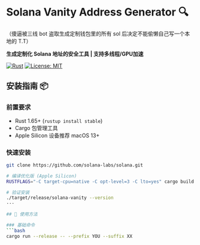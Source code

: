 # Solana Vanity Address Generator 🔍
（傻逼被三线 bot 盗取生成定制钱包里的所有 sol 后决定不能偷懒自己写一个本地的 T.T） 

**生成定制化 Solana 地址的安全工具 | 支持多线程/GPU加速**

[![Rust](https://img.shields.io/badge/Rust-1.65%2B-orange)](https://www.rust-lang.org)
[![License: MIT](https://img.shields.io/badge/License-MIT-yellow.svg)](LICENSE)

## 安装指南 📦

### 前置要求
- Rust 1.65+ (`rustup install stable`)
- Cargo 包管理工具
- Apple Silicon 设备推荐 macOS 13+

### 快速安装
```bash
git clone https://github.com/solana-labs/solana.git

# 编译优化版 (Apple Silicon)
RUSTFLAGS="-C target-cpu=native -C opt-level=3 -C lto=yes" cargo build --release

# 验证安装
./target/release/solana-vanity --version
···

## 🚀 使用方法

### 基础命令
```bash
cargo run --release -- --prefix YOU --suffix XX
